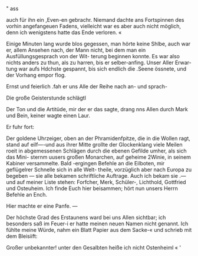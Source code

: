 " ass

auch für ihn ein ,Even-en gebrachr. Niemand dachte ans
Fortspinnen des vorhin angefangeuen Fadens, vielleicht war
es aber auch nicht möglich, denn ich wenigstens hatte das
Ende verloren. «

Einige Minuten lang wurde blos gegessen, man hörte
keine Shlbe, auch war er, allem Ansehen nach, der Mann
nicht, bei dem man ein Ausfüllungsgesprach von der Wit-
terung beginnen konnte. Es war also nichts anders zu thun,
als zu harren, bis er selber-anfing. Unser Aller Erwar-
tung war aufs Hdchste gespannt, bis sich endlich die .Seene
össnete, und der Vorhang empor flog.

Ernst und feierlich .fah er uns Alle der Reihe nach an-
und sprach-

Die große Geisterstunde schlägtl

Der Ton und die Artitüde, mir der er das sagte, drang
nns Allen durch Mark und Bein, keiner wagte einen Laur.

Er fuhr fort:

Der goldene Uhrzeiger, oben an der Phramidenfpitze, die
in die Wollen ragt, stand auf eilf—-und aus ihrer Mitte
grollte der Glockenklang viele Meilen roeit in abgemessenen
Schlägen durch die ebenen Gefilde umher, als sich das Mini-
sternm uusers großen Monarchen, auf geheime 2Winie, in
seinem Kabiner versammelte. Bald -ergingen Befehle an
die Eilboten, mir geflügelrer Schnelle sich in alle Welt-
theile, vorzüglich aber nach Europa zu begeben — sie alle
bekamen schriftliche Auftrage. Auch ich bekam sie .— und
auf meiner Liste stehen: Forfcher, Merk, Schüler-,
Lichthold, Gottfried und Osteuheim. Ich finde
Euch hier beisammen; hört nun unsers Herrn Befehle
an Ench.

Hier machte er eine Panfe. —

Der höchste Grad des Erstaunens ward bei uns Allen
sichtbar; ich besonders saß im Feuer-i er hatte meinen neuen
Namen nicht genannt. Ich fühlte meine Würde, nahm ein
Blatt Papier aus dem Sacke-« und schrieb mit dem Bleisiift:

Großer unbekannter! unter den Gesalbten heiße ich nicht
Ostenheiml « '

